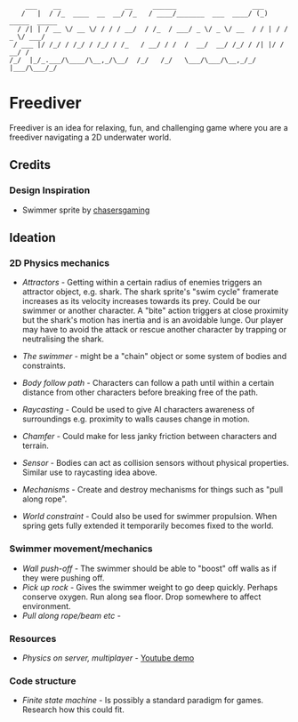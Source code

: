         ___    __                __     ______                   ___                
       /   |  / /_  ____  __  __/ /_   / ____/_______  ___  ____/ (_)   _____  _____
      / /| | / __ \/ __ \/ / / / __/  / /_  / ___/ _ \/ _ \/ __  / / | / / _ \/ ___/
     / ___ |/ /_/ / /_/ / /_/ / /_   / __/ / /  /  __/  __/ /_/ / /| |/ /  __/ /    
    /_/  |_/_.___/\____/\__,_/\__/  /_/   /_/   \___/\___/\__,_/_/ |___/\___/_/     
                                                                                
# Freediver
Freediver is an idea for relaxing, fun, and challenging game where you are a freediver navigating a 2D underwater world.

## Credits

### Design Inspiration

* Swimmer sprite by [chasersgaming](https://opengameart.org/users/chasersgaming)

## Ideation

### 2D Physics mechanics

* *Attractors* - Getting within a certain radius of enemies triggers an attractor object, e.g. shark. The shark sprite's "swim cycle" framerate increases as its velocity increases towards its prey. Could be our swimmer or another character. A "bite" action triggers at close proximity but the shark's motion has inertia and is an avoidable lunge. Our player may have to avoid the attack or rescue another character by trapping or neutralising the shark.

* *The swimmer* - might be a "chain" object or some system of bodies and constraints.

* *Body follow path* - Characters can follow a path until within a certain distance from other characters before breaking free of the path.

* *Raycasting* - Could be used to give AI characters awareness of surroundings e.g. proximity to walls causes change in motion.

* *Chamfer* - Could make for less janky friction between characters and terrain.

* *Sensor* - Bodies can act as collision sensors without physical properties. Similar use to raycasting idea above.

* *Mechanisms* - Create and destroy mechanisms for things such as "pull along rope".

* *World constraint* - Could also be used for swimmer propulsion. When spring gets fully extended it temporarily becomes fixed to the world.

### Swimmer movement/mechanics

* *Wall push-off* - The swimmer should be able to "boost" off walls as if they were pushing off.
* *Pick up rock* - Gives the swimmer weight to go deep quickly. Perhaps conserve oxygen. Run along sea floor. Drop somewhere to affect environment.
* *Pull along rope/beam etc* - 

### Resources

* *Physics on server, multiplayer* - [Youtube demo](https://www.youtube.com/watch?v=n8gJQEfA18s)

### Code structure

* *Finite state machine* - Is possibly a standard paradigm for games. Research how this could fit.